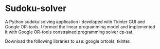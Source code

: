# Sudoku-solver
A Python sudoku solving application i developed 
with Tkinter GUI and Google OR-tools.
I formed the linear programming model and implemented it with
Google OR-tools constrained programming solver cp-sat.

Download the following libraries to use: google ortools, tkinter.

